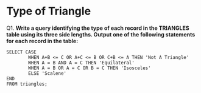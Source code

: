 # Type of Triangle

Q1. **Write a query identifying the type of each record in the TRIANGLES table using its three side lengths. Output one of the following statements for each record in the table:**
```
SELECT CASE
        WHEN A+B <= C OR A+C <= B OR C+B <= A THEN 'Not A Triangle'
        WHEN A = B AND A = C THEN 'Equilateral'
        WHEN A = B OR A = C OR B = C THEN 'Isosceles'
        ELSE 'Scalene'
END 
FROM triangles;
```


